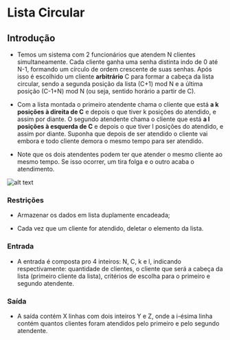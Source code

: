 # Lista Circular

## Introdução

- Temos um sistema com 2 funcionários que atendem N clientes simultaneamente. Cada cliente ganha uma senha distinta indo de 0 até N-1, formando um círculo de ordem crescente de suas senhas. Após isso é escolhido um cliente **arbitrário** C para formar a cabeça da lista circular, sendo a segunda posição da lista (C+1) mod N e a última posição (C-1+N) mod N (ou seja, sentido horário a partir de C).

- Com a lista montada o primeiro atendente chama o cliente que está **a k posições à direita de C** e depois o que tiver k posições do atendido, e assim por diante. O segundo atendente chama o cliente que está **a l posições à esquerda de C** e depois o que tiver l posições do atendido, e assim por diante. Suponha que depois de ser atendido o cliente vai embora e todo cliente demora o mesmo tempo para ser atendido.

- Note que os dois atendentes podem ter que atender o mesmo cliente ao mesmo tempo. Se isso ocorrer, um tira folga e o outro acaba o atendimento.


![alt text](https://github.com/dedsylva/[reponame]/blob/[branch]/image.jpg?raw=true)

### Restrições

* Armazenar os dados em lista duplamente encadeada;

* Cada vez que um cliente for atendido, deletar o elemento da lista.

### Entrada

- A entrada é composta pro 4 inteiros: N, C, k e l, indicando respectivamente: quantidade de clientes, o cliente que será a cabeça da lista (primeiro cliente da lista), critérios de escolha para o primeiro e segundo atendente.


### Saída

- A saída contém X linhas com dois inteiros Y e Z, onde a i-ésima linha contém quantos clientes foram atendidos pelo primeiro e pelo segundo atendente.